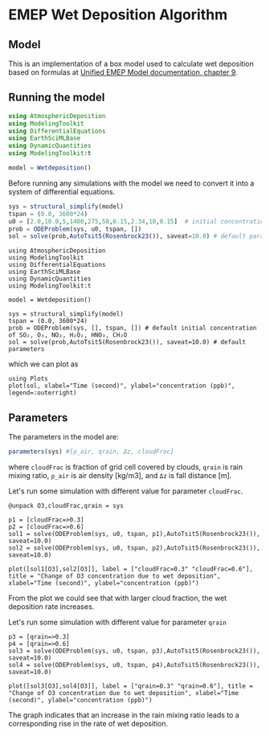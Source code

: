 # EMEP Wet Deposition Algorithm
## Model
This is an implementation of a box model used to calculate wet deposition based on formulas at [Unified EMEP Model documentation, chapter 9](https://www.emep.int/publ/reports/2003/emep_report_1_part1_2003.pdf).

## Running the model
```julia 
using AtmosphericDeposition
using ModelingToolkit
using DifferentialEquations
using EarthSciMLBase
using DynamicQuantities
using ModelingToolkit:t

model = Wetdeposition()
```

Before running any simulations with the model we need to convert it into a system of differential equations.
```julia 
sys = structural_simplify(model)
tspan = (0.0, 3600*24)
u0 = [2.0,10.0,5,1400,275,50,0.15,2.34,10,0.15]  # initial concentration of SO₂, O₃, NO₂, CH₄, CO, DMS, ISOP, H₂O₂, HNO₃, CH₂O
prob = ODEProblem(sys, u0, tspan, [])
sol = solve(prob,AutoTsit5(Rosenbrock23()), saveat=10.0) # default parameters
```

```@setup 1
using AtmosphericDeposition
using ModelingToolkit
using DifferentialEquations
using EarthSciMLBase
using DynamicQuantities
using ModelingToolkit:t

model = Wetdeposition()

sys = structural_simplify(model)
tspan = (0.0, 3600*24)
prob = ODEProblem(sys, [], tspan, []) # default initial concentration of SO₂, O₃, NO₂, H₂O₂, HNO₃, CH₂O
sol = solve(prob,AutoTsit5(Rosenbrock23()), saveat=10.0) # default parameters
```

which we can plot as
```@example 1
using Plots
plot(sol, xlabel="Time (second)", ylabel="concentration (ppb)", legend=:outerright)
```

## Parameters
The parameters in the model are:
```julia @example 1
parameters(sys) #[ρ_air, qrain, Δz, cloudFrac]
```
where ```cloudFrac``` is fraction of grid cell covered by clouds, ```qrain``` is rain mixing ratio, ```ρ_air``` is air density [kg/m3], and ```Δz``` is fall distance [m].

Let's run some simulation with different value for parameter ```cloudFrac```. 
```@example 1
@unpack O3,cloudFrac,qrain = sys

p1 = [cloudFrac=>0.3]
p2 = [cloudFrac=>0.6]
sol1 = solve(ODEProblem(sys, u0, tspan, p1),AutoTsit5(Rosenbrock23()), saveat=10.0)
sol2 = solve(ODEProblem(sys, u0, tspan, p2),AutoTsit5(Rosenbrock23()), saveat=10.0)

plot([sol1[O3],sol2[O3]], label = ["cloudFrac=0.3" "cloudFrac=0.6"], title = "Change of O3 concentration due to wet deposition", xlabel="Time (second)", ylabel="concentration (ppb)")
```
From the plot we could see that with larger cloud fraction, the wet deposition rate increases. 

Let's run some simulation with different value for parameter ```qrain``` 
```@example 1
p3 = [qrain=>0.3]
p4 = [qrain=>0.6]
sol3 = solve(ODEProblem(sys, u0, tspan, p3),AutoTsit5(Rosenbrock23()), saveat=10.0)
sol4 = solve(ODEProblem(sys, u0, tspan, p4),AutoTsit5(Rosenbrock23()), saveat=10.0)

plot([sol3[O3],sol4[O3]], label = ["qrain=0.3" "qrain=0.6"], title = "Change of O3 concentration due to wet deposition", xlabel="Time (second)", ylabel="concentration (ppb)")
```
The graph indicates that an increase in the rain mixing ratio leads to a corresponding rise in the rate of wet deposition.

